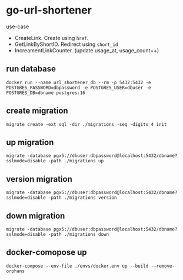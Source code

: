 # go-url-shortener

use-case

- CreateLink. Create using `href`.
- GetLinkByShortID. Redirect using `short_id`
- IncreamentLinkCounter. (update usage_at, usage_count++)


## run database

`docker run --name url_shortener_db --rm -p 5432:5432 -e POSTGRES_PASSWORD=dbpassword -e POSTGRES_USER=dbuser -e POSTGRES_DB=dbname postgres:16`

## create migration

`migrate create -ext sql -dir ./migrations -seq -digits 4 init`

## up migration

`migrate -database pgx5://dbuser:dbpassword@localhost:5432/dbname?sslmode=disable -path ./migrations up`

## version migration

`migrate -database pgx5://dbuser:dbpassword@localhost:5432/dbname?sslmode=disable -path ./migrations version`

## down migration

`migrate -database pgx5://dbuser:dbpassword@localhost:5432/dbname?sslmode=disable -path ./migrations down`

## docker-comopose up

`docker-compose --env-file ./envs/docker.env up --build --remove-orphans`